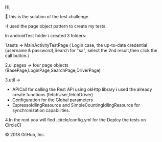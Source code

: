 
Hi,

🎈 this is the solution of the test challenge.

-I used the page object pattern to create my tests.

In androidTest folder i created 3 folders:

1.tests -> MainActivityTestPage ( Login case, the up-to-date credential (username & password),Search for "sa", select the 2nd result,then click the call button.)


2.ui.pages -> four page objects (BasePage,LoginPage,SearchPage,DriverPage)


3.util -> 
- APICall for calling the Rest API using okHttp library i used the already create functions (fetchUser,fetchDriver) 
- Configuration for the Global parameters 
- EspressoIdlingResource and SimpleCountingIdlingResource for synchronization capabilities.


4.In the root you will find .circle/config.yml for the Deploy the tests on CircleCI


© 2018 GitHub, Inc.
